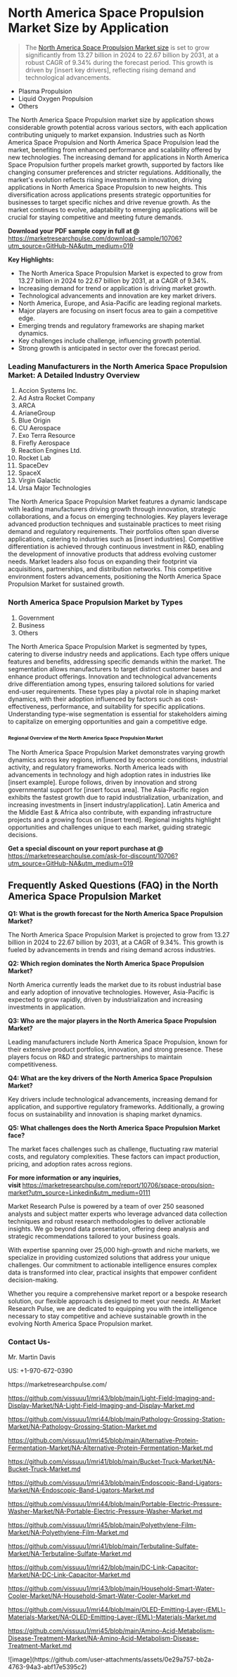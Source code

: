 <h1>North America Space Propulsion Market&nbsp;Size by Application</h1><blockquote><p>The <a href="https://marketresearchpulse.com/download-sample/10706?utm_source=GitHub-NA&amp;utm_medium=019">North America Space Propulsion Market size</a> is set to grow significantly from 13.27 billion in 2024 to 22.67 billion by 2031, at a robust CAGR of 9.34% during the forecast period. This growth is driven by [insert key drivers], reflecting rising demand and technological advancements.</p></blockquote><ul><li>Plasma Propulsion<li> Liquid Oxygen Propulsion<li> Others</li></ul><p>The North America Space Propulsion market size by application shows considerable growth potential across various sectors, with each application contributing uniquely to market expansion. Industries such as North America Space Propulsion and North America Space Propulsion lead the market, benefiting from enhanced performance and scalability offered by new technologies. The increasing demand for applications in North America Space Propulsion further propels market growth, supported by factors like changing consumer preferences and stricter regulations. Additionally, the market's evolution reflects rising investments in innovation, driving applications in North America Space Propulsion to new heights. This diversification across applications presents strategic opportunities for businesses to target specific niches and drive revenue growth. As the market continues to evolve, adaptability to emerging applications will be crucial for staying competitive and meeting future demands.</p><p><strong>Download your PDF sample copy in full at @ </strong><a href="https://marketresearchpulse.com/download-sample/10706?utm_source=GitHub-NA&amp;utm_medium=019">https://marketresearchpulse.com/download-sample/10706?utm_source=GitHub-NA&amp;utm_medium=019</a></p><p><strong>Key Highlights: </strong></p><ul><li>The North America Space Propulsion Market is expected to grow from 13.27 billion in 2024 to 22.67 billion by 2031, at a CAGR of 9.34%.</li><li>Increasing demand for trend or application is driving market growth.</li><li>Technological advancements and innovation are key market drivers.</li><li>North America, Europe, and Asia-Pacific are leading regional markets.</li><li>Major players are focusing on insert focus area to gain a competitive edge.</li><li>Emerging trends and regulatory frameworks are shaping market dynamics.</li><li>Key challenges include challenge, influencing growth potential.</li><li>Strong growth is anticipated in sector over the forecast period.</li></ul><h3>Leading Manufacturers in the North America Space Propulsion Market: A Detailed Industry Overview</h3><ol><li>Accion Systems Inc.</li><li>Ad Astra Rocket Company</li><li>ARCA</li><li>ArianeGroup</li><li>Blue Origin</li><li>CU Aerospace</li><li>Exo Terra Resource</li><li>Firefly Aerospace</li><li>Reaction Engines Ltd.</li><li>Rocket Lab</li><li>SpaceDev</li><li>SpaceX</li><li>Virgin Galactic</li><li>Ursa Major Technologies</li></ol><div class="flex max-w-full flex-col flex-grow"><div class="min-h-8 text-message flex w-full flex-col items-end gap-2 whitespace-normal break-words [.text-message+&amp;]:mt-5" dir="auto" data-message-author-role="assistant" data-message-id="fd8432e4-4910-450d-b182-61b7bfb0a01f" data-message-model-slug="gpt-4o"><div class="flex w-full flex-col gap-1 empty:hidden first:pt-[3px]"><div class="markdown prose w-full break-words dark:prose-invert light"><p>The North America Space Propulsion Market features a dynamic landscape with leading manufacturers driving growth through innovation, strategic collaborations, and a focus on emerging technologies. Key players leverage advanced production techniques and sustainable practices to meet rising demand and regulatory requirements. Their portfolios often span diverse applications, catering to industries such as [insert industries]. Competitive differentiation is achieved through continuous investment in R&amp;D, enabling the development of innovative products that address evolving customer needs. Market leaders also focus on expanding their footprint via acquisitions, partnerships, and distribution networks. This competitive environment fosters advancements, positioning the North America Space Propulsion Market for sustained growth.</p></div></div></div></div><h3>North America Space Propulsion Market by Types</h3><ol><li>Government<li> Business<li> Others</li></ol><div class="flex max-w-full flex-col flex-grow"><div class="min-h-8 text-message flex w-full flex-col items-end gap-2 whitespace-normal break-words [.text-message+&amp;]:mt-5" dir="auto" data-message-author-role="assistant" data-message-id="084470be-0bb7-4664-bddf-5156b4f41249" data-message-model-slug="gpt-4o-mini"><div class="flex w-full flex-col gap-1 empty:hidden first:pt-[3px]"><div class="markdown prose w-full break-words dark:prose-invert light"><p>The North America Space Propulsion Market is segmented by types, catering to diverse industry needs and applications. Each type offers unique features and benefits, addressing specific demands within the market. The segmentation allows manufacturers to target distinct customer bases and enhance product offerings. Innovation and technological advancements drive differentiation among types, ensuring tailored solutions for varied end-user requirements. These types play a pivotal role in shaping market dynamics, with their adoption influenced by factors such as cost-effectiveness, performance, and suitability for specific applications. Understanding type-wise segmentation is essential for stakeholders aiming to capitalize on emerging opportunities and gain a competitive edge.</p></div></div></div></div><h3><span style="font-size: 11px;">Regional Overview of the North America Space Propulsion Market</span></h3><div class="flex max-w-full flex-col flex-grow"><div class="min-h-8 text-message flex w-full flex-col items-end gap-2 whitespace-normal break-words [.text-message+&amp;]:mt-5" dir="auto" data-message-author-role="assistant" data-message-id="e9038762-ce64-4e30-91c9-9bd413514231" data-message-model-slug="gpt-4o-mini"><div class="flex w-full flex-col gap-1 empty:hidden first:pt-[3px]"><div class="markdown prose w-full break-words dark:prose-invert light"><p>The North America Space Propulsion Market demonstrates varying growth dynamics across key regions, influenced by economic conditions, industrial activity, and regulatory frameworks. North America leads with advancements in technology and high adoption rates in industries like [insert example]. Europe follows, driven by innovation and strong governmental support for [insert focus area]. The Asia-Pacific region exhibits the fastest growth due to rapid industrialization, urbanization, and increasing investments in [insert industry/application]. Latin America and the Middle East &amp; Africa also contribute, with expanding infrastructure projects and a growing focus on [insert trend]. Regional insights highlight opportunities and challenges unique to each market, guiding strategic decisions.</p></div></div></div></div><p><strong>Get a special discount on your report purchase at @ </strong><a href="https://marketresearchpulse.com/ask-for-discount/10706?utm_source=GitHub-NA&amp;utm_medium=019">https://marketresearchpulse.com/ask-for-discount/10706?utm_source=GitHub-NA&amp;utm_medium=019</a></p><h2>Frequently Asked Questions (FAQ) in the North America Space Propulsion Market</h2><p><strong>Q1: What is the growth forecast for the North America Space Propulsion Market?</strong></p><p>The North America Space Propulsion Market is projected to grow from 13.27 billion in 2024 to 22.67 billion by 2031, at a CAGR of 9.34%. This growth is fueled by advancements in trends and rising demand across industries.</p><p><strong>Q2: Which region dominates the North America Space Propulsion Market?</strong></p><p>North America currently leads the market due to its robust industrial base and early adoption of innovative technologies. However, Asia-Pacific is expected to grow rapidly, driven by industrialization and increasing investments in application.</p><p><strong>Q3: Who are the major players in the North America Space Propulsion Market?</strong></p><p>Leading manufacturers include North America Space Propulsion, known for their extensive product portfolios, innovation, and strong presence. These players focus on R&amp;D and strategic partnerships to maintain competitiveness.</p><p><strong>Q4: What are the key drivers of the North America Space Propulsion Market?</strong></p><p>Key drivers include technological advancements, increasing demand for application, and supportive regulatory frameworks. Additionally, a growing focus on sustainability and innovation is shaping market dynamics.</p><p><strong>Q5: What challenges does the North America Space Propulsion Market face?</strong></p><p>The market faces challenges such as challenge, fluctuating raw material costs, and regulatory complexities. These factors can impact production, pricing, and adoption rates across regions.</p><p><strong>For more information or any inquiries, visit&nbsp;</strong><a href="https://marketresearchpulse.com/report/10706/space-propulsion-market?utm_source=Linkedin&utm_medium=0111">https://marketresearchpulse.com/report/10706/space-propulsion-market?utm_source=Linkedin&utm_medium=0111</a></p><p>Market Research Pulse is powered by a team of over 250 seasoned analysts and subject matter experts who leverage advanced data collection techniques and robust research methodologies to deliver actionable insights. We go beyond data presentation, offering deep analysis and strategic recommendations tailored to your business goals.</p><p>With expertise spanning over 25,000 high-growth and niche markets, we specialize in providing customized solutions that address your unique challenges. Our commitment to actionable intelligence ensures complex data is transformed into clear, practical insights that empower confident decision-making.</p><p>Whether you require a comprehensive market report or a bespoke research solution, our flexible approach is designed to meet your needs. At Market Research Pulse, we are dedicated to equipping you with the intelligence necessary to stay competitive and achieve sustainable growth in the evolving North America Space Propulsion market.</p><h3><strong>Contact Us-</strong></h3><p>Mr. Martin Davis</p><p>US: +1-970-672-0390</p><p>https://marketresearchpulse.com/</p><p><a href="https://github.com/vissuuu1/mri43/blob/main/Light-Field-Imaging-and-Display-Market/NA-Light-Field-Imaging-and-Display-Market.md">https://github.com/vissuuu1/mri43/blob/main/Light-Field-Imaging-and-Display-Market/NA-Light-Field-Imaging-and-Display-Market.md</a></p><p><a href="https://github.com/vissuuu1/mri44/blob/main/Pathology-Grossing-Station-Market/NA-Pathology-Grossing-Station-Market.md">https://github.com/vissuuu1/mri44/blob/main/Pathology-Grossing-Station-Market/NA-Pathology-Grossing-Station-Market.md</a></p><p><a href="https://github.com/vissuuu1/mri45/blob/main/Alternative-Protein-Fermentation-Market/NA-Alternative-Protein-Fermentation-Market.md">https://github.com/vissuuu1/mri45/blob/main/Alternative-Protein-Fermentation-Market/NA-Alternative-Protein-Fermentation-Market.md</a></p><p><a href="https://github.com/vissuuu1/mri41/blob/main/Bucket-Truck-Market/NA-Bucket-Truck-Market.md">https://github.com/vissuuu1/mri41/blob/main/Bucket-Truck-Market/NA-Bucket-Truck-Market.md</a></p><p><a href="https://github.com/vissuuu1/mri43/blob/main/Endoscopic-Band-Ligators-Market/NA-Endoscopic-Band-Ligators-Market.md">https://github.com/vissuuu1/mri43/blob/main/Endoscopic-Band-Ligators-Market/NA-Endoscopic-Band-Ligators-Market.md</a></p><p><a href="https://github.com/vissuuu1/mri44/blob/main/Portable-Electric-Pressure-Washer-Market/NA-Portable-Electric-Pressure-Washer-Market.md">https://github.com/vissuuu1/mri44/blob/main/Portable-Electric-Pressure-Washer-Market/NA-Portable-Electric-Pressure-Washer-Market.md</a></p><p><a href="https://github.com/vissuuu1/mri45/blob/main/Polyethylene-Film-Market/NA-Polyethylene-Film-Market.md">https://github.com/vissuuu1/mri45/blob/main/Polyethylene-Film-Market/NA-Polyethylene-Film-Market.md</a></p><p><a href="https://github.com/vissuuu1/mri41/blob/main/Terbutaline-Sulfate-Market/NA-Terbutaline-Sulfate-Market.md">https://github.com/vissuuu1/mri41/blob/main/Terbutaline-Sulfate-Market/NA-Terbutaline-Sulfate-Market.md</a></p><p><a href="https://github.com/vissuuu1/mri42/blob/main/DC-Link-Capacitor-Market/NA-DC-Link-Capacitor-Market.md">https://github.com/vissuuu1/mri42/blob/main/DC-Link-Capacitor-Market/NA-DC-Link-Capacitor-Market.md</a></p><p><a href="https://github.com/vissuuu1/mri43/blob/main/Household-Smart-Water-Cooler-Market/NA-Household-Smart-Water-Cooler-Market.md">https://github.com/vissuuu1/mri43/blob/main/Household-Smart-Water-Cooler-Market/NA-Household-Smart-Water-Cooler-Market.md</a></p><p><a href="https://github.com/vissuuu1/mri44/blob/main/OLED-Emitting-Layer-(EML)-Materials-Market/NA-OLED-Emitting-Layer-(EML)-Materials-Market.md">https://github.com/vissuuu1/mri44/blob/main/OLED-Emitting-Layer-(EML)-Materials-Market/NA-OLED-Emitting-Layer-(EML)-Materials-Market.md</a></p><p><a href="https://github.com/vissuuu1/mri45/blob/main/Amino-Acid-Metabolism-Disease-Treatment-Market/NA-Amino-Acid-Metabolism-Disease-Treatment-Market.md">https://github.com/vissuuu1/mri45/blob/main/Amino-Acid-Metabolism-Disease-Treatment-Market/NA-Amino-Acid-Metabolism-Disease-Treatment-Market.md</a></p>
![image](https://github.com/user-attachments/assets/0e29a757-bb2a-4763-94a3-abf17e5395c2)
